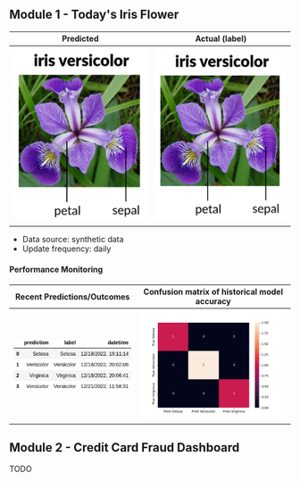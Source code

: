 
## Module 1 - Today's Iris Flower 

| Predicted | Actual (label)
|--------|------- 
| ![Iris](https://raw.githubusercontent.com/feranzie/serverless-ml-course/main/assets/latest_iris.png) | ![Iris](https://raw.githubusercontent.com/feranzie/serverless-ml-course/main/assets/actual_iris.png) 

 * Data source: synthetic data
 * Update frequency: daily

#### Performance Monitoring 

| Recent Predictions/Outcomes | Confusion matrix of historical model accuracy 
|--------|------- 
| ![Recent predictions](https://raw.githubusercontent.com/feranzie/serverless-ml-course/main/assets/df_recent.png) | ![Confusion Matrix](https://raw.githubusercontent.com/feranzie/serverless-ml-course/main/assets/confusion_matrix.png)


## Module 2 - Credit Card Fraud Dashboard


TODO

